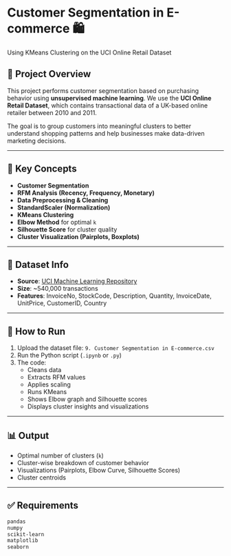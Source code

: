 # Customer Segmentation in E-commerce 🛍️
Using KMeans Clustering on the UCI Online Retail Dataset

## 📌 Project Overview
This project performs customer segmentation based on purchasing behavior using **unsupervised machine learning**. We use the **UCI Online Retail Dataset**, which contains transactional data of a UK-based online retailer between 2010 and 2011.

The goal is to group customers into meaningful clusters to better understand shopping patterns and help businesses make data-driven marketing decisions.

---

## 🧠 Key Concepts
- **Customer Segmentation**
- **RFM Analysis (Recency, Frequency, Monetary)**
- **Data Preprocessing & Cleaning**
- **StandardScaler (Normalization)**
- **KMeans Clustering**
- **Elbow Method** for optimal `k`
- **Silhouette Score** for cluster quality
- **Cluster Visualization (Pairplots, Boxplots)**

---

## 📂 Dataset Info
- **Source**: [UCI Machine Learning Repository](https://archive.ics.uci.edu/ml/datasets/online+retail)
- **Size**: ~540,000 transactions
- **Features**: InvoiceNo, StockCode, Description, Quantity, InvoiceDate, UnitPrice, CustomerID, Country

---

## 🚀 How to Run
1. Upload the dataset file: `9. Customer Segmentation in E-commerce.csv`
2. Run the Python script (`.ipynb` or `.py`)
3. The code:
   - Cleans data
   - Extracts RFM values
   - Applies scaling
   - Runs KMeans
   - Shows Elbow graph and Silhouette scores
   - Displays cluster insights and visualizations

---

## 📊 Output
- Optimal number of clusters (`k`)
- Cluster-wise breakdown of customer behavior
- Visualizations (Pairplots, Elbow Curve, Silhouette Scores)
- Cluster centroids

---

## ✅ Requirements
```bash
pandas
numpy
scikit-learn
matplotlib
seaborn
